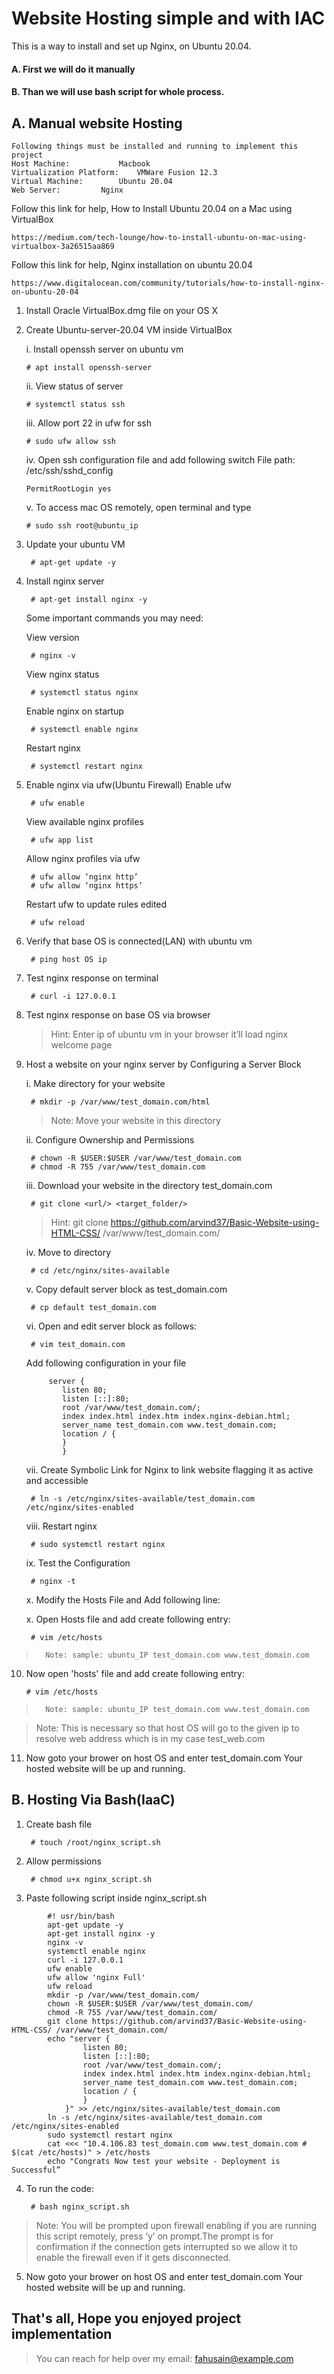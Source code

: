 # Website Hosting simple and with IAC
This is a way to install and set up Nginx, on Ubuntu 20.04.
#### A. First we will do it manually
#### B. Than we will use bash script for whole process.

## A. Manual website Hosting

	Following things must be installed and running to implement this project
	Host Machine:			Macbook
	Virtualization Platform: 	VMWare Fusion 12.3
	Virtual Machine:		Ubuntu 20.04
	Web Server:			Nginx

Follow this link for help,
How to Install Ubuntu 20.04 on a Mac using VirtualBox
```
https://medium.com/tech-lounge/how-to-install-ubuntu-on-mac-using-virtualbox-3a26515aa869
```

Follow this link  for help, 
Nginx installation on ubuntu 20.04
```
https://www.digitalocean.com/community/tutorials/how-to-install-nginx-on-ubuntu-20-04
```

 1. Install Oracle VirtualBox.dmg file on your OS X
 2. Create Ubuntu-server-20.04 VM inside VirtualBox

	i. Install openssh server on ubuntu vm	
	
		# apt install openssh-server 
		
	ii. View status of server 	
			
		# systemctl status ssh
		
	iii. Allow port 22 in ufw for ssh		
		
		# sudo ufw allow ssh
	
	iv. Open ssh configuration file and add following switch
		File path: /etc/ssh/sshd_config
		
		PermitRootLogin yes
			
	v. To access mac OS remotely, open terminal and type
		
		# sudo ssh root@ubuntu_ip

3. Update your ubuntu VM				
		
		# apt-get update -y

4. Install nginx server					
		
		# apt-get install nginx -y

	Some important commands you may need:

	View version									
			
		# nginx -v

	View nginx status								
		
		# systemctl status nginx
	
	Enable nginx on startup							
		
		# systemctl enable nginx
	
	Restart nginx 									
		
		# systemctl restart nginx

5. Enable nginx via ufw(Ubuntu Firewall)
	Enable ufw					 									
		
		# ufw enable

	View available nginx profiles			 									
		
		# ufw app list

	Allow nginx profiles via ufw			 									
		
		# ufw allow ‘nginx http’
		# ufw allow ‘nginx https’
		
	Restart ufw to update rules edited		 									
		
		# ufw reload
		
6. Verify that base OS is connected(LAN) with ubuntu vm

		# ping host OS ip

7. Test nginx response on terminal			

		# curl -i 127.0.0.1

8. Test nginx response on base OS via browser	
	> 	Hint:	Enter ip of ubuntu vm in your browser it’ll load nginx welcome page 

9. Host a website on your nginx server by Configuring a Server Block

	i. Make directory for your website			

		# mkdir -p /var/www/test_domain.com/html

	> Note: Move your website in this directory

	ii. Configure Ownership and Permissions			

		# chown -R $USER:$USER /var/www/test_domain.com
		# chmod -R 755 /var/www/test_domain.com			
		
	iii. Download your website in the directory test_domain.com	

		# git clone <url/> <target_folder/>

	> Hint: git clone https://github.com/arvind37/Basic-Website-using-HTML-CSS/ /var/www/test_domain.com/


	iv. Move to directory		
		
		# cd /etc/nginx/sites-available

	v. Copy default server block as test_domain.com		
		
		# cp default test_domain.com

	vi. Open and edit server block as follows:

		# vim test_domain.com
	
	Add following configuration in your file
	```
		 server {
			listen 80;
			listen [::]:80;
			root /var/www/test_domain.com/;
			index index.html index.htm index.nginx-debian.html;
			server_name test_domain.com www.test_domain.com;
			location / {
			}
		    }
	```

  	vii. Create Symbolic Link for Nginx to link website flagging it as active and accessible

		# ln -s /etc/nginx/sites-available/test_domain.com /etc/nginx/sites-enabled

	viii. Restart nginx				

		# sudo systemctl restart nginx

	ix. Test the Configuration			

		# nginx -t

	x. Modify the Hosts File and Add following line:  

	x. Open Hosts file and add create following entry:  
		
		# vim /etc/hosts

>		Note: sample: ubuntu_IP test_domain.com www.test_domain.com
	
10. Now open 'hosts' file and add create following entry:			

		# vim /etc/hosts
		
>		Note: sample: ubuntu_IP test_domain.com www.test_domain.com

> 	Note: This is necessary so that host OS will go to the given ip to resolve web address which is in my case test_web.com

11. Now goto your brower on host OS and enter test_domain.com
	Your hosted website will be up and running.
	

## B. Hosting Via Bash(IaaC)

1. Create bash file					

		# touch /root/nginx_script.sh

2. Allow permissions					
	
		# chmod u+x nginx_script.sh

3. Paste following script inside nginx_script.sh

```
		#! usr/bin/bash
		apt-get update -y
		apt-get install nginx -y
		nginx -v
		systemctl enable nginx
		curl -i 127.0.0.1
		ufw enable
		ufw allow 'nginx Full'
		ufw reload
		mkdir -p /var/www/test_domain.com/
		chown -R $USER:$USER /var/www/test_domain.com/
		chmod -R 755 /var/www/test_domain.com/
		git clone https://github.com/arvind37/Basic-Website-using-HTML-CSS/ /var/www/test_domain.com/
		echo "server {
		        listen 80;
		        listen [::]:80;
		        root /var/www/test_domain.com/;
		        index index.html index.htm index.nginx-debian.html;
		        server_name test_domain.com www.test_domain.com;
		        location / {
		        }
		    }" >> /etc/nginx/sites-available/test_domain.com
		ln -s /etc/nginx/sites-available/test_domain.com /etc/nginx/sites-enabled
		sudo systemctl restart nginx
		cat <<< "10.4.106.83 test_domain.com www.test_domain.com # $(cat /etc/hosts)" > /etc/hosts
		echo "Congrats Now test your website - Deployment is Successful”
```
4. To run the code:					

		# bash nginx_script.sh

>	Note: You will be prompted upon firewall enabling if you are running this script remotely, press ‘y’ on prompt.The prompt is for confirmation if the connection gets interrupted so we allow it to enable the firewall even if it gets disconnected.

5. Now goto your brower on host OS and enter test_domain.com
	Your hosted website will be up and running.
	
## That's all, Hope you enjoyed project implementation
> 	You can reach for help over my email: fahusain@example.com

